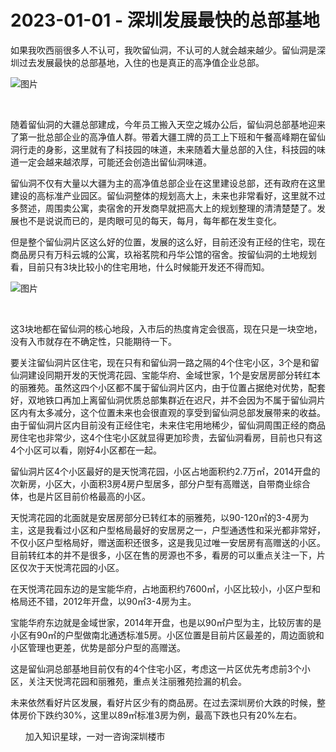 # 2023-01-01 - 深圳发展最快的总部基地

如果我吹西丽很多人不认可，我吹留仙洞，不认可的人就会越来越少。留仙洞是深圳过去发展最快的总部基地，入住的也是真正的高净值企业总部。

![图片](https://mmbiz.qpic.cn/mmbiz_png/ooPmibbMdwK1niaU6XwEibqLADINqvfbiaia9iaQw36icyRkE5rjNaM3UWw4MMe5p3Ovuvq1MZxe2ibcoOyKNosiby0FiatQ/640?wx_fmt=png&tp=webp&wxfrom=5&wx_lazy=1)

​

随着留仙洞的大疆总部建成，今年员工搬入天空之城办公后，留仙洞总部基地迎来了第一批总部企业的高净值人群。带着大疆工牌的员工上下班和午餐高峰期在留仙洞行走的身影，这里就有了科技园的味道，未来随着大量总部的入住，科技园的味道一定会越来越浓厚，可能还会创造出留仙洞味道。

留仙洞不仅有大量以大疆为主的高净值总部企业在这里建设总部，还有政府在这里建设的高标准产业园区。留仙洞整体的规划高大上，未来也非常看好，这里就不过多赘述，周围卖公寓，卖宿舍的开发商早就把高大上的规划整理的清清楚楚了。发展也不是说说而已的，是肉眼可见的每天，每月，每年都在发生变化。

但是整个留仙洞片区这么好的位置，发展的这么好，目前还没有正经的住宅，现在商品房只有万科云城的公寓，玖裕茗院和丹华公馆的宿舍。按留仙洞的土地规划看，目前只有3块比较小的住宅用地，什么时候能开发还不得而知。

![图片](https://mmbiz.qpic.cn/mmbiz_png/ooPmibbMdwK1niaU6XwEibqLADINqvfbiaia9gnh8t4wOdFwVZVzg3GqgdjC1SCtiawNVV1iaEl8eLfZGXkic2ZFsUKy0Q/640?wx_fmt=png&tp=webp&wxfrom=5&wx_lazy=1)

​

这3块地都在留仙洞的核心地段，入市后的热度肯定会很高，现在只是一块空地，没有入市就存在不确定性，只能期待一下。

要关注留仙洞片区住宅，现在只有和留仙洞一路之隔的4个住宅小区，3个是和留仙洞建设同期开发的天悦湾花园、宝能华府、金域世家，1个是安居房部分转红本的丽雅苑。虽然这四个小区都不属于留仙洞片区内，由于位置占据绝对优势，配套好，双地铁口再加上离留仙洞优质总部集群近在迟尺，并不会因为不属于留仙洞片区内有太多减分，这个位置未来也会很直观的享受到留仙洞总部发展带来的收益。由于留仙洞片区内目前没有正经住宅，未来住宅用地稀少，留仙洞周围正经的商品房住宅也非常少，这4个住宅小区就显得更加珍贵，去留仙洞看房，目前也只有这4个小区可以看，刚好4小区都在一起。


留仙洞片区4个小区最好的是天悦湾花园，小区占地面积约2.7万㎡，2014开盘的次新房，小区大，小面积3房4房户型居多，部分户型有高赠送，自带商业综合体，也是片区目前价格最高的小区。

天悦湾花园的北面就是安居房部分已转红本的丽雅苑，以90-120㎡的3-4房为主，这是我看过小区和户型格局最好的安居房之一，户型通透性和采光都非常好，不仅小区户型格局好，赠送面积还很多，这是我见过唯一安居房有高赠送的小区。目前转红本的并不是很多，小区在售的房源也不多，看房的可以重点关注一下，片区仅次于天悦湾花园的小区。

在天悦湾花园东边的是宝能华府，占地面积约7600㎡，小区比较小，小区户型和格局还不错，2012年开盘，以90㎡3-4房为主。

宝能华府东边就是金域世家，2014年开盘，也是以90㎡户型为主，比较厉害的是小区有90㎡的户型做南北通透标准5房。小区位置是目前片区最差的，周边面貌和小区管理也更差，优势是部分户型的高赠送。

这是留仙洞总部基地目前仅有的4个住宅小区，考虑这一片区优先考虑前3个小区，关注天悦湾花园和丽雅苑，重点关注丽雅苑捡漏的机会。

未来依然看好片区发展，看好片区少有的商品房。在过去深圳房价大跌的时候，整体房价下跌约30%，这里以89㎡标准3房为例，最高下跌也只有20%左右。

      加入知识星球，一对一咨询深圳楼市




​